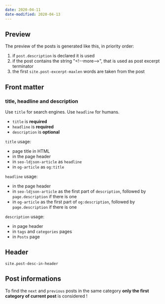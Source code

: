 ```yaml
---
date: 2020-04-11
date-modified: 2020-04-13
---
```


## Preview

The preview of the posts is generated like this, in priority order:

1. if `post.description` is declared it is used
2. if the post contains the string "&lt;!--more-->", that is used as post excerpt terminator
3. the first `site.post-excerpt-maxlen` words are taken from the post

## Front matter

### title, headline and description

Use `title` for search engines.
Use `headline` for humans.

* `title` is **required**
* `headline` is **required**
* `description` is **optional**

`title` usage:

* page title in HTML
* in the page header
* in `seo-ldjson-article` as `headline`
* in `og-article` as `og:title`

`headline` usage:

* in the page header
* in `seo-ldjson-article` as the first part of `description`, followed by `page.description` if there is one
* in `og-article` as the first part of `og:description`, followed by `page.description` if there is one

`description` usage:

* in page header
* in `tags` and `categories` pages
* in `Posts` page

## Header

`site.post-desc-in-header`

## Post informations

To find the `next` and `previous` posts in the same category **only the first category of current post** is considered !
